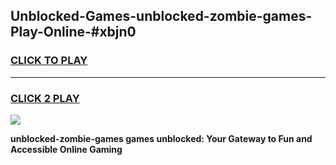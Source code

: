 
## Unblocked-Games-unblocked-zombie-games-Play-Online-#xbjn0
<h3>
<a href="https://premium.freeplayer.one?title=unblocked-zombie-games&ref=27F">CLICK TO PLAY</a></h3>
<hr>

<h3>
<a href="https://premium.freeplayer.one?title=unblocked-zombie-games&ref=27F">CLICK 2 PLAY</a>
  
</h3>

<a href="https://premium.freeplayer.one?title=unblocked-zombie-games&ref=27F"><img src="https://clearcache.store/games.png"></a>


**unblocked-zombie-games games unblocked: Your Gateway to Fun and Accessible Online Gaming**
